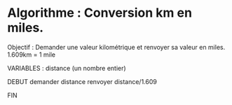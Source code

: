 # Algorithme : Conversion km en miles.

Objectif : Demander une valeur kilométrique et renvoyer sa valeur en miles. 1.609km = 1 mile

VARIABLES :
distance (un nombre entier)

DEBUT
    demander distance
    renvoyer distance/1.609

FIN